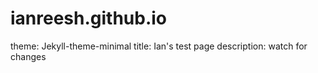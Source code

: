 # ianreesh.github.io
theme: Jekyll-theme-minimal
title: Ian's test page
description: watch for changes
